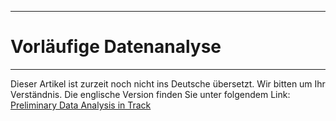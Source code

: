****
# Vorläufige Datenanalyse
---

Dieser Artikel ist zurzeit noch nicht ins Deutsche übersetzt. Wir bitten um Ihr Verständnis. Die englische Version finden Sie unter folgendem Link: [Preliminary Data Analysis in Track](https://help.toladata.com/en/toladata-course/lesson-6-analyze-your-data/preliminary-data-analysis-in-track.html)





